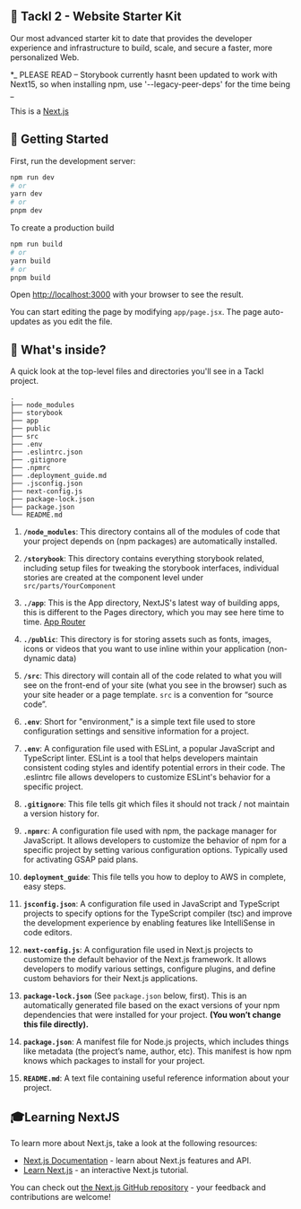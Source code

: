 ## 💫 Tackl 2 - Website Starter Kit

Our most advanced starter kit to date that provides the developer experience and infrastructure to build, scale, and secure a faster, more personalized Web.

\*_ PLEASE READ – Storybook currently hasnt been updated to work with Next15, so when installing npm, use '--legacy-peer-deps' for the time being _

This is a [Next.js](https://nextjs.org/)

## 🚀 Getting Started

First, run the development server:

```bash
npm run dev
# or
yarn dev
# or
pnpm dev
```

To create a production build

```bash
npm run build
# or
yarn build
# or
pnpm build
```

Open [http://localhost:3000](http://localhost:3000) with your browser to see the result.

You can start editing the page by modifying `app/page.jsx`. The page auto-updates as you edit the file.

## 🧐 What's inside?

A quick look at the top-level files and directories you'll see in a Tackl project.

    .
    ├── node_modules
    ├── storybook
    ├── app
    ├── public
    ├── src
    ├── .env
    ├── .eslintrc.json
    ├── .gitignore
    ├── .npmrc
    ├── .deployment_guide.md
    ├── .jsconfig.json
    ├── next-config.js
    ├── package-lock.json
    ├── package.json
    └── README.md

1.  **`/node_modules`**: This directory contains all of the modules of code that your project depends on (npm packages) are automatically installed.

2.  **`/storybook`**: This directory contains everything storybook related, including setup files for tweaking the storybook interfaces, individual stories are created at the component level under `src/parts/YourComponent`

3.  **`./app`**: This is the App directory, NextJS's latest way of building apps, this is different to the Pages directory, which you may see here time to time. [App Router](https://nextjs.org/docs/app)

4.  **`./public`**: This directory is for storing assets such as fonts, images, icons or videos that you want to use inline within your application (non-dynamic data)

5.  **`/src`**: This directory will contain all of the code related to what you will see on the front-end of your site (what you see in the browser) such as your site header or a page template. `src` is a convention for “source code”.

6.  **`.env`**: Short for "environment," is a simple text file used to store configuration settings and sensitive information for a project.

7.  **`.env`**: A configuration file used with ESLint, a popular JavaScript and TypeScript linter. ESLint is a tool that helps developers maintain consistent coding styles and identify potential errors in their code. The .eslintrc file allows developers to customize ESLint's behavior for a specific project.

8.  **`.gitignore`**: This file tells git which files it should not track / not maintain a version history for.

9.  **`.npmrc`**: A configuration file used with npm, the package manager for JavaScript. It allows developers to customize the behavior of npm for a specific project by setting various configuration options. Typically used for activating GSAP paid plans.

10. **`deployment_guide`**: This file tells you how to deploy to AWS in complete, easy steps.

11. **`jsconfig.json`**: A configuration file used in JavaScript and TypeScript projects to specify options for the TypeScript compiler (tsc) and improve the development experience by enabling features like IntelliSense in code editors.

12. **`next-config.js`**: A configuration file used in Next.js projects to customize the default behavior of the Next.js framework. It allows developers to modify various settings, configure plugins, and define custom behaviors for their Next.js applications.

13. **`package-lock.json`** (See `package.json` below, first). This is an automatically generated file based on the exact versions of your npm dependencies that were installed for your project. **(You won’t change this file directly).**

14. **`package.json`**: A manifest file for Node.js projects, which includes things like metadata (the project’s name, author, etc). This manifest is how npm knows which packages to install for your project.

15. **`README.md`**: A text file containing useful reference information about your project.

## 🎓Learning NextJS

To learn more about Next.js, take a look at the following resources:

- [Next.js Documentation](https://nextjs.org/docs) - learn about Next.js features and API.
- [Learn Next.js](https://nextjs.org/learn) - an interactive Next.js tutorial.

You can check out [the Next.js GitHub repository](https://github.com/vercel/next.js/) - your feedback and contributions are welcome!
